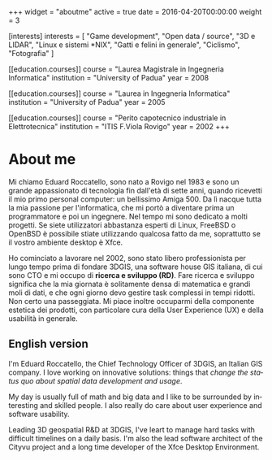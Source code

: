 +++
widget = "aboutme"
active = true
date = 2016-04-20T00:00:00
weight = 3

[interests]
  interests = [
    "Game development",
    "Open data / source",
    "3D e LIDAR",
    "Linux e sistemi *NIX",
    "Gatti e felini in generale",
    "Ciclismo",
    "Fotografia"
  ]

[[education.courses]]
  course = "Laurea Magistrale in Ingegneria Informatica"
  institution = "University of Padua"
  year = 2008

[[education.courses]]
  course = "Laurea in Ingegneria Informatica"
  institution = "University of Padua"
  year = 2005

[[education.courses]]
  course = "Perito capotecnico industriale in Elettrotecnica"
  institution = "ITIS F.Viola Rovigo"
  year = 2002
+++

# About me

Mi chiamo Eduard Roccatello, sono nato a Rovigo nel 1983 e sono un grande appassionato di tecnologia fin dall'età di sette anni, quando ricevetti il mio primo personal computer: un bellissimo Amiga 500.
Da lì nacque tutta la mia passione per l'informatica, che mi portò a diventare prima un programmatore e poi un ingegnere.
Nel tempo mi sono dedicato a molti progetti. Se siete utilizzatori abbastanza esperti di Linux, FreeBSD o OpenBSD è possibile stiate utilizzando qualcosa fatto da me, soprattutto se il vostro ambiente desktop è Xfce.

Ho cominciato a lavorare nel 2002, sono stato libero professionista per lungo tempo prima di fondare 3DGIS, una software house GIS italiana, di cui sono CTO e mi occupo di **ricerca e sviluppo (RD)**.
Fare ricerca e sviluppo significa che la mia giornata è solitamente densa di matematica e grandi moli di dati, e che ogni giorno devo gestire task complessi in tempi ridotti. Non certo una passeggiata.
Mi piace inoltre occuparmi della componente estetica dei prodotti, con particolare cura della User Experience (UX) e della usabilità in generale.

<section lang="en">

## English version

I'm Eduard Roccatello, the Chief Technology Officer of 3DGIS, an Italian GIS company.
I love working on innovative solutions: things that _change the status quo about spatial data development and usage_.

My day is usually full of math and big data and I like to be surrounded by interesting and skilled people. I also really do care about user experience and software usability.

Leading 3D geospatial R&D at 3DGIS, I've leart to manage hard tasks with difficult timelines on a daily basis.
I'm also the lead software architect of the Cityvu project and a long time developer of the Xfce Desktop Environment.

</section>
